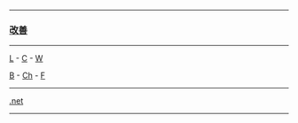 
---

### [改善](https://en.wikipedia.org/wiki/Kaizen)

---

[L](https://github.com/ttltrk/ELSE/blob/master/LAN/ENG/LAN.MD) -
[C](https://github.com/ttltrk/PRG/blob/master/CODING.MD) -
[W](https://github.com/ttltrk/ELSE/blob/master/PWR/PWR.MD) 

[B](https://github.com/ttltrk/BKS/blob/master/README.MD) -
[Ch](https://github.com/ttltrk/ELSE/blob/master/CHESS/CHESS.MD) -
[F](https://github.com/ttltrk/ELSE/blob/master/LINKS/LINKS.MD)

---

[.net](http://ttltrk.net/)

---
